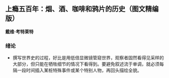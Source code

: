 ## 上瘾五百年：烟、酒、咖啡和鸦片的历史（图文精编版）

 **戴维·考特莱特**


### 绪论

* 撰写世界史的过程，好比是用低倍显微镜管窥世界，观察者固然看得见采样的大部分，但只能在牺牲细节的情况下看得到。要避免叙述流于单调，就必须每隔一段时间插入某桩特殊事件或某个特别人物，再回头描绘全貌。

